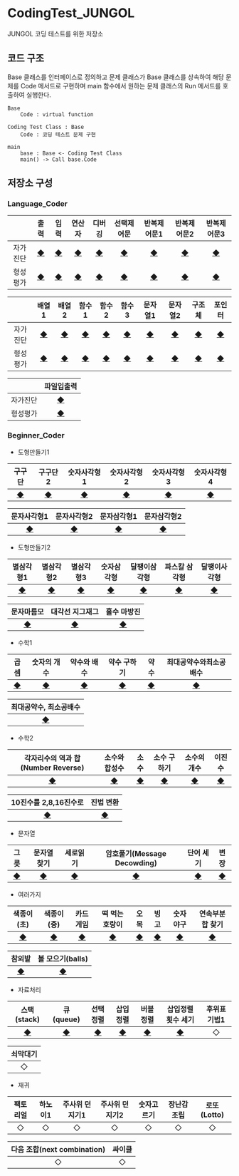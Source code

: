 # CodingTest_JUNGOL
JUNGOL 코딩 테스트를 위한 저장소

## 코드 구조
Base 클래스를 인터페이스로 정의하고 문제 클래스가 Base 클래스를 상속하여 해당 문제를 Code 메서드로 구현하며 main 함수에서 원하는 문제 클래스의 Run 메서드를 호출하여 실행한다.

    Base
        Code : virtual function
        
    Coding Test Class : Base
        Code : 코딩 테스트 문제 구현
        
    main
        base : Base <- Coding Test Class
        main() -> Call base.Code

## 저장소 구성
### Language_Coder   
| | 출력 | 입력 | 연산자 | 디버깅 | 선택제어문 | 반복제어문1 | 반복제어문2 | 반복제어문3 |
|:---:|:---:|:---:|:---:|:---:|:---:|:---:|:---:|:---:|
| 자가진단 | [◆](https://github.com/NadanKim/CodingTest_JUNGOL/tree/main/Language_Coder/%EC%B6%9C%EB%A0%A5/%EC%9E%90%EA%B0%80%EC%A7%84%EB%8B%A8) | [◆](https://github.com/NadanKim/CodingTest_JUNGOL/tree/main/Language_Coder/%EC%9E%85%EB%A0%A5/%EC%9E%90%EA%B0%80%EC%A7%84%EB%8B%A8) | [◆](https://github.com/NadanKim/CodingTest_JUNGOL/tree/main/Language_Coder/%EC%97%B0%EC%82%B0%EC%9E%90/%EC%9E%90%EA%B0%80%EC%A7%84%EB%8B%A8) | [◆](https://github.com/NadanKim/CodingTest_JUNGOL/tree/main/Language_Coder/%EB%94%94%EB%B2%84%EA%B9%85/%EC%9E%90%EA%B0%80%EC%A7%84%EB%8B%A8) | [◆](https://github.com/NadanKim/CodingTest_JUNGOL/tree/main/Language_Coder/%EC%84%A0%ED%83%9D%EC%A0%9C%EC%96%B4%EB%AC%B8/%EC%9E%90%EA%B0%80%EC%A7%84%EB%8B%A8) | [◆](https://github.com/NadanKim/CodingTest_JUNGOL/tree/main/Language_Coder/%EB%B0%98%EB%B3%B5%EC%A0%9C%EC%96%B4%EB%AC%B81/%EC%9E%90%EA%B0%80%EC%A7%84%EB%8B%A8) | [◆](https://github.com/NadanKim/CodingTest_JUNGOL/tree/main/Language_Coder/%EB%B0%98%EB%B3%B5%EC%A0%9C%EC%96%B4%EB%AC%B82/%EC%9E%90%EA%B0%80%EC%A7%84%EB%8B%A8) | [◆](https://github.com/NadanKim/CodingTest_JUNGOL/tree/main/Language_Coder/%EB%B0%98%EB%B3%B5%EC%A0%9C%EC%96%B4%EB%AC%B83/%EC%9E%90%EA%B0%80%EC%A7%84%EB%8B%A8) |
| 형성평가 | [◆](https://github.com/NadanKim/CodingTest_JUNGOL/tree/main/Language_Coder/%EC%B6%9C%EB%A0%A5/%ED%98%95%EC%84%B1%ED%8F%89%EA%B0%80) | [◆](https://github.com/NadanKim/CodingTest_JUNGOL/tree/main/Language_Coder/%EC%9E%85%EB%A0%A5/%ED%98%95%EC%84%B1%ED%8F%89%EA%B0%80) | [◆](https://github.com/NadanKim/CodingTest_JUNGOL/tree/main/Language_Coder/%EC%97%B0%EC%82%B0%EC%9E%90/%ED%98%95%EC%84%B1%ED%8F%89%EA%B0%80) | [◆](https://github.com/NadanKim/CodingTest_JUNGOL/tree/main/Language_Coder/%EB%94%94%EB%B2%84%EA%B9%85/%ED%98%95%EC%84%B1%ED%8F%89%EA%B0%80) | [◆](https://github.com/NadanKim/CodingTest_JUNGOL/tree/main/Language_Coder/%EC%84%A0%ED%83%9D%EC%A0%9C%EC%96%B4%EB%AC%B8/%ED%98%95%EC%84%B1%ED%8F%89%EA%B0%80) | [◆](https://github.com/NadanKim/CodingTest_JUNGOL/tree/main/Language_Coder/%EB%B0%98%EB%B3%B5%EC%A0%9C%EC%96%B4%EB%AC%B81/%ED%98%95%EC%84%B1%ED%8F%89%EA%B0%80) | [◆](https://github.com/NadanKim/CodingTest_JUNGOL/tree/main/Language_Coder/%EB%B0%98%EB%B3%B5%EC%A0%9C%EC%96%B4%EB%AC%B82/%ED%98%95%EC%84%B1%ED%8F%89%EA%B0%80) | [◆](https://github.com/NadanKim/CodingTest_JUNGOL/tree/main/Language_Coder/%EB%B0%98%EB%B3%B5%EC%A0%9C%EC%96%B4%EB%AC%B83/%ED%98%95%EC%84%B1%ED%8F%89%EA%B0%80) |

| | 배열1 | 배열2 | 함수1 | 함수2 | 함수3 | 문자열1 | 문자열2 | 구조체 | 포인터 |
|:---:|:---:|:---:|:---:|:---:|:---:|:---:|:---:|:---:|:---:|
| 자가진단 | [◆](https://github.com/NadanKim/CodingTest_JUNGOL/tree/main/Language_Coder/%EB%B0%B0%EC%97%B41/%EC%9E%90%EA%B0%80%EC%A7%84%EB%8B%A8) | [◆](https://github.com/NadanKim/CodingTest_JUNGOL/tree/main/Language_Coder/%EB%B0%B0%EC%97%B42/%EC%9E%90%EA%B0%80%EC%A7%84%EB%8B%A8) | [◆](https://github.com/NadanKim/CodingTest_JUNGOL/tree/main/Language_Coder/%ED%95%A8%EC%88%981/%EC%9E%90%EA%B0%80%EC%A7%84%EB%8B%A8) | [◆](https://github.com/NadanKim/CodingTest_JUNGOL/tree/main/Language_Coder/%ED%95%A8%EC%88%982/%EC%9E%90%EA%B0%80%EC%A7%84%EB%8B%A8) | [◆](https://github.com/NadanKim/CodingTest_JUNGOL/tree/main/Language_Coder/%ED%95%A8%EC%88%983/%EC%9E%90%EA%B0%80%EC%A7%84%EB%8B%A8) | [◆](https://github.com/NadanKim/CodingTest_JUNGOL/tree/main/Language_Coder/%EB%AC%B8%EC%9E%90%EC%97%B41/%EC%9E%90%EA%B0%80%EC%A7%84%EB%8B%A8) | [◆](https://github.com/NadanKim/CodingTest_JUNGOL/tree/main/Language_Coder/%EB%AC%B8%EC%9E%90%EC%97%B42/%EC%9E%90%EA%B0%80%EC%A7%84%EB%8B%A8) | [◆](https://github.com/NadanKim/CodingTest_JUNGOL/tree/main/Language_Coder/%EA%B5%AC%EC%A1%B0%EC%B2%B4/%EC%9E%90%EA%B0%80%EC%A7%84%EB%8B%A8) | [◆](https://github.com/NadanKim/CodingTest_JUNGOL/tree/main/Language_Coder/%ED%8F%AC%EC%9D%B8%ED%84%B0/%EC%9E%90%EA%B0%80%EC%A7%84%EB%8B%A8) |
| 형성평가 | [◆](https://github.com/NadanKim/CodingTest_JUNGOL/tree/main/Language_Coder/%EB%B0%B0%EC%97%B41/%ED%98%95%EC%84%B1%ED%8F%89%EA%B0%80) | [◆](https://github.com/NadanKim/CodingTest_JUNGOL/tree/main/Language_Coder/%EB%B0%B0%EC%97%B42/%ED%98%95%EC%84%B1%ED%8F%89%EA%B0%80) | [◆](https://github.com/NadanKim/CodingTest_JUNGOL/tree/main/Language_Coder/%ED%95%A8%EC%88%981/%ED%98%95%EC%84%B1%ED%8F%89%EA%B0%80) | [◆](https://github.com/NadanKim/CodingTest_JUNGOL/tree/main/Language_Coder/%ED%95%A8%EC%88%982/%ED%98%95%EC%84%B1%ED%8F%89%EA%B0%80) | [◆](https://github.com/NadanKim/CodingTest_JUNGOL/tree/main/Language_Coder/%ED%95%A8%EC%88%983/%ED%98%95%EC%84%B1%ED%8F%89%EA%B0%80) | [◆](https://github.com/NadanKim/CodingTest_JUNGOL/tree/main/Language_Coder/%EB%AC%B8%EC%9E%90%EC%97%B41/%ED%98%95%EC%84%B1%ED%8F%89%EA%B0%80) | [◆](https://github.com/NadanKim/CodingTest_JUNGOL/tree/main/Language_Coder/%EB%AC%B8%EC%9E%90%EC%97%B42/%ED%98%95%EC%84%B1%ED%8F%89%EA%B0%80) | [◆](https://github.com/NadanKim/CodingTest_JUNGOL/tree/main/Language_Coder/%EA%B5%AC%EC%A1%B0%EC%B2%B4/%ED%98%95%EC%84%B1%ED%8F%89%EA%B0%80) | [◆](https://github.com/NadanKim/CodingTest_JUNGOL/tree/main/Language_Coder/%ED%8F%AC%EC%9D%B8%ED%84%B0/%ED%98%95%EC%84%B1%ED%8F%89%EA%B0%80) |

| | 파일입출력 |
|:---:|:---:|
| 자가진단 | [◆](https://github.com/NadanKim/CodingTest_JUNGOL/tree/main/Language_Coder/%ED%8C%8C%EC%9D%BC%EC%9E%85%EC%B6%9C%EB%A0%A5/%EC%9E%90%EA%B0%80%EC%A7%84%EB%8B%A8) |
| 형성평가 | [◆](https://github.com/NadanKim/CodingTest_JUNGOL/tree/main/Language_Coder/%ED%8C%8C%EC%9D%BC%EC%9E%85%EC%B6%9C%EB%A0%A5/%ED%98%95%EC%84%B1%ED%8F%89%EA%B0%80) |

### Beginner_Coder   
* 도형만들기1

| 구구단 | 구구단2 | 숫자사각형1 | 숫자사각형2 | 숫자사각형3 | 숫자사각형4 |
|:---:|:---:|:---:|:---:|:---:|:---:|
| [◆](https://github.com/NadanKim/CodingTest_JUNGOL/blob/main/Beginner_Coder/%EB%8F%84%ED%98%95%EB%A7%8C%EB%93%A4%EA%B8%B01/TimesTable1.cpp) | [◆](https://github.com/NadanKim/CodingTest_JUNGOL/blob/main/Beginner_Coder/%EB%8F%84%ED%98%95%EB%A7%8C%EB%93%A4%EA%B8%B01/TimesTable2.cpp) | [◆](https://github.com/NadanKim/CodingTest_JUNGOL/blob/main/Beginner_Coder/%EB%8F%84%ED%98%95%EB%A7%8C%EB%93%A4%EA%B8%B01/NumberSquare1.cpp) | [◆](https://github.com/NadanKim/CodingTest_JUNGOL/blob/main/Beginner_Coder/%EB%8F%84%ED%98%95%EB%A7%8C%EB%93%A4%EA%B8%B01/NumberSquare2.cpp) | [◆](https://github.com/NadanKim/CodingTest_JUNGOL/blob/main/Beginner_Coder/%EB%8F%84%ED%98%95%EB%A7%8C%EB%93%A4%EA%B8%B01/NumberSquare3.cpp) | [◆](https://github.com/NadanKim/CodingTest_JUNGOL/blob/main/Beginner_Coder/%EB%8F%84%ED%98%95%EB%A7%8C%EB%93%A4%EA%B8%B01/NumberSquare4.cpp) |

| 문자사각형1 | 문자사각형2 | 문자삼각형1 | 문자삼각형2 |
|:---:|:---:|:---:|:---:|
| [◆](https://github.com/NadanKim/CodingTest_JUNGOL/blob/main/Beginner_Coder/%EB%8F%84%ED%98%95%EB%A7%8C%EB%93%A4%EA%B8%B01/CharacterSquare1.cpp) | [◆](https://github.com/NadanKim/CodingTest_JUNGOL/blob/main/Beginner_Coder/%EB%8F%84%ED%98%95%EB%A7%8C%EB%93%A4%EA%B8%B01/CharacterSquare2.cpp) | [◆](https://github.com/NadanKim/CodingTest_JUNGOL/blob/main/Beginner_Coder/%EB%8F%84%ED%98%95%EB%A7%8C%EB%93%A4%EA%B8%B01/CharacterTriangle1.cpp) | [◆](https://github.com/NadanKim/CodingTest_JUNGOL/blob/main/Beginner_Coder/%EB%8F%84%ED%98%95%EB%A7%8C%EB%93%A4%EA%B8%B01/CharacterTriangle2.cpp) |

* 도형만들기2

| 별삼각형1 | 별삼각형2 | 별삼각형3 | 숫자삼각형 | 달팽이삼각형| 파스칼 삼각형 | 달팽이사각형 |
|:---:|:---:|:---:|:---:|:---:|:---:|:---:|
| [◆](https://github.com/NadanKim/CodingTest_JUNGOL/blob/main/Beginner_Coder/%EB%8F%84%ED%98%95%EB%A7%8C%EB%93%A4%EA%B8%B02/StarTriangle1.cpp) | [◆](https://github.com/NadanKim/CodingTest_JUNGOL/blob/main/Beginner_Coder/%EB%8F%84%ED%98%95%EB%A7%8C%EB%93%A4%EA%B8%B02/StarTriangle2.cpp) | [◆](https://github.com/NadanKim/CodingTest_JUNGOL/blob/main/Beginner_Coder/%EB%8F%84%ED%98%95%EB%A7%8C%EB%93%A4%EA%B8%B02/StarTriangle3.cpp) | [◆](https://github.com/NadanKim/CodingTest_JUNGOL/blob/main/Beginner_Coder/%EB%8F%84%ED%98%95%EB%A7%8C%EB%93%A4%EA%B8%B02/NumberTriangle.cpp) | [◆](https://github.com/NadanKim/CodingTest_JUNGOL/blob/main/Beginner_Coder/%EB%8F%84%ED%98%95%EB%A7%8C%EB%93%A4%EA%B8%B02/SnailTriangle.cpp) | [◆](https://github.com/NadanKim/CodingTest_JUNGOL/blob/main/Beginner_Coder/%EB%8F%84%ED%98%95%EB%A7%8C%EB%93%A4%EA%B8%B02/PascalTriangle.cpp) | [◆](https://github.com/NadanKim/CodingTest_JUNGOL/blob/main/Beginner_Coder/%EB%8F%84%ED%98%95%EB%A7%8C%EB%93%A4%EA%B8%B02/SnailSquare.cpp) |

| 문자마름모 | 대각선 지그재그 | 홀수 마방진 |
|:---:|:---:|:---:|
| [◆](https://github.com/NadanKim/CodingTest_JUNGOL/blob/main/Beginner_Coder/%EB%8F%84%ED%98%95%EB%A7%8C%EB%93%A4%EA%B8%B02/CharacterRhombus.cpp) | [◆](https://github.com/NadanKim/CodingTest_JUNGOL/blob/main/Beginner_Coder/%EB%8F%84%ED%98%95%EB%A7%8C%EB%93%A4%EA%B8%B02/DiagonalZigZag.cpp) | [◆](https://github.com/NadanKim/CodingTest_JUNGOL/blob/main/Beginner_Coder/%EB%8F%84%ED%98%95%EB%A7%8C%EB%93%A4%EA%B8%B02/OddMagicSquare.cpp) |

* 수학1

| 곱셈 | 숫자의 개수 | 약수와 배수 | 약수 구하기 | 약수 | 최대공약수와최소공배수 |
|:---:|:---:|:---:|:---:|:---:|:---:|
| [◆](https://github.com/NadanKim/CodingTest_JUNGOL/blob/main/Beginner_Coder/%EC%88%98%ED%95%991/Multiply.cpp) | [◆](https://github.com/NadanKim/CodingTest_JUNGOL/blob/main/Beginner_Coder/%EC%88%98%ED%95%991/NumberOfNumbers.cpp) | [◆](https://github.com/NadanKim/CodingTest_JUNGOL/blob/main/Beginner_Coder/%EC%88%98%ED%95%991/FactorAndMultiple.cpp) | [◆](https://github.com/NadanKim/CodingTest_JUNGOL/blob/main/Beginner_Coder/%EC%88%98%ED%95%991/FindingFactor.cpp) | [◆](https://github.com/NadanKim/CodingTest_JUNGOL/blob/main/Beginner_Coder/%EC%88%98%ED%95%991/Factors.cpp) | [◆](https://github.com/NadanKim/CodingTest_JUNGOL/blob/main/Beginner_Coder/%EC%88%98%ED%95%991/GCDAndLCM1.cpp) |

| 최대공약수, 최소공배수 |
|:---:|
| [◆](https://github.com/NadanKim/CodingTest_JUNGOL/blob/main/Beginner_Coder/%EC%88%98%ED%95%991/GCDAndLCM2.cpp) |

* 수학2

| 각자리수의 역과 합(Number Reverse) | 소수와 합성수 | 소수 | 소수 구하기 | 소수의 개수 | 이진수 |
|:---:|:---:|:---:|:---:|:---:|:---:|
| [◆](https://github.com/NadanKim/CodingTest_JUNGOL/blob/main/Beginner_Coder/%EC%88%98%ED%95%992/NumberReverse.cpp) | [◆](https://github.com/NadanKim/CodingTest_JUNGOL/blob/main/Beginner_Coder/%EC%88%98%ED%95%992/PrimeNumberAndCompositeNumber.cpp) | [◆](https://github.com/NadanKim/CodingTest_JUNGOL/blob/main/Beginner_Coder/%EC%88%98%ED%95%992/PrimeNumber.cpp) | [◆](https://github.com/NadanKim/CodingTest_JUNGOL/blob/main/Beginner_Coder/%EC%88%98%ED%95%992/FindPrimeNumber.cpp) | [◆](https://github.com/NadanKim/CodingTest_JUNGOL/blob/main/Beginner_Coder/%EC%88%98%ED%95%992/CountPrimeNumber.cpp) | [◆](https://github.com/NadanKim/CodingTest_JUNGOL/blob/main/Beginner_Coder/%EC%88%98%ED%95%992/BinaryNumber.cpp) |

| 10진수를 2,8,16진수로 | 진법 변환 |
|:---:|:---:|
| [◆](https://github.com/NadanKim/CodingTest_JUNGOL/blob/main/Beginner_Coder/%EC%88%98%ED%95%992/ConvertNumber.cpp) | [◆](https://github.com/NadanKim/CodingTest_JUNGOL/blob/main/Beginner_Coder/%EC%88%98%ED%95%992/ConvertFromTo.cpp) |

* 문자열

| 그릇 | 문자열 찾기 | 세로읽기 | 암호풀기(Message Decowding) | 단어 세기 | 변장 |
|:---:|:---:|:---:|:---:|:---:|:---:|
| [◆](https://github.com/NadanKim/CodingTest_JUNGOL/blob/main/Beginner_Coder/%EB%AC%B8%EC%9E%90%EC%97%B4/Bowl.cpp) | [◆](https://github.com/NadanKim/CodingTest_JUNGOL/blob/main/Beginner_Coder/%EB%AC%B8%EC%9E%90%EC%97%B4/FindString.cpp) | [◆](https://github.com/NadanKim/CodingTest_JUNGOL/blob/main/Beginner_Coder/%EB%AC%B8%EC%9E%90%EC%97%B4/VerticalRead.cpp) | [◆](https://github.com/NadanKim/CodingTest_JUNGOL/blob/main/Beginner_Coder/%EB%AC%B8%EC%9E%90%EC%97%B4/MessageDecoding.cpp) | [◆](https://github.com/NadanKim/CodingTest_JUNGOL/blob/main/Beginner_Coder/%EB%AC%B8%EC%9E%90%EC%97%B4/CountWords.cpp) | [◆](https://github.com/NadanKim/CodingTest_JUNGOL/blob/main/Beginner_Coder/%EB%AC%B8%EC%9E%90%EC%97%B4/Disguise.cpp) |


* 여러가지

| 색종이(초) | 색종이(중) | 카드게임 | 떡 먹는 호랑이 | 오목 | 빙고 | 숫자 야구 | 연속부분합 찾기 |
|:---:|:---:|:---:|:---:|:---:|:---:|:---:|:---:|
| [◆](https://github.com/NadanKim/CodingTest_JUNGOL/blob/main/Beginner_Coder/%EC%97%AC%EB%9F%AC%EA%B0%80%EC%A7%80/ColoredPaper1.cpp) | [◆](https://github.com/NadanKim/CodingTest_JUNGOL/blob/main/Beginner_Coder/%EC%97%AC%EB%9F%AC%EA%B0%80%EC%A7%80/ColoredPaper2.cpp) | [◆](https://github.com/NadanKim/CodingTest_JUNGOL/blob/main/Beginner_Coder/%EC%97%AC%EB%9F%AC%EA%B0%80%EC%A7%80/CardGame.cpp) | [◆](https://github.com/NadanKim/CodingTest_JUNGOL/blob/main/Beginner_Coder/%EC%97%AC%EB%9F%AC%EA%B0%80%EC%A7%80/EatingTiger.cpp) | [◆](https://github.com/NadanKim/CodingTest_JUNGOL/blob/main/Beginner_Coder/%EC%97%AC%EB%9F%AC%EA%B0%80%EC%A7%80/FiveInARow.cpp) | [◆](https://github.com/NadanKim/CodingTest_JUNGOL/blob/main/Beginner_Coder/%EC%97%AC%EB%9F%AC%EA%B0%80%EC%A7%80/Bingo.cpp) | [◆](https://github.com/NadanKim/CodingTest_JUNGOL/blob/main/Beginner_Coder/%EC%97%AC%EB%9F%AC%EA%B0%80%EC%A7%80/NumberBaseball.cpp) | [◆](https://github.com/NadanKim/CodingTest_JUNGOL/blob/main/Beginner_Coder/%EC%97%AC%EB%9F%AC%EA%B0%80%EC%A7%80/FindMaximumSubarray.cpp) |

| 참외밭 | 볼 모으기(balls) |
|:---:|:---:|
| [◆](https://github.com/NadanKim/CodingTest_JUNGOL/blob/main/Beginner_Coder/%EC%97%AC%EB%9F%AC%EA%B0%80%EC%A7%80/MelonField.cpp) | [◆](https://github.com/NadanKim/CodingTest_JUNGOL/blob/main/Beginner_Coder/%EC%97%AC%EB%9F%AC%EA%B0%80%EC%A7%80/CollectBalls.cpp) |

* 자료처리

| 스택 (stack) | 큐(queue) | 선택정렬 | 삽입정렬 | 버블정렬 | 삽입정렬 횟수 세기 | 후위표기법1 |
|:---:|:---:|:---:|:---:|:---:|:---:|:---:|
| [◆](https://github.com/NadanKim/CodingTest_JUNGOL/blob/main/Beginner_Coder/%EC%9E%90%EB%A3%8C%EC%B2%98%EB%A6%AC/DataProcessStack.cpp) | [◆](https://github.com/NadanKim/CodingTest_JUNGOL/blob/main/Beginner_Coder/%EC%9E%90%EB%A3%8C%EC%B2%98%EB%A6%AC/DataProcessQueue.cpp) | [◆](https://github.com/NadanKim/CodingTest_JUNGOL/blob/main/Beginner_Coder/%EC%9E%90%EB%A3%8C%EC%B2%98%EB%A6%AC/SelectionSort.cpp) | [◆](https://github.com/NadanKim/CodingTest_JUNGOL/blob/main/Beginner_Coder/%EC%9E%90%EB%A3%8C%EC%B2%98%EB%A6%AC/InsertionSort.cpp) | [◆](https://github.com/NadanKim/CodingTest_JUNGOL/blob/main/Beginner_Coder/%EC%9E%90%EB%A3%8C%EC%B2%98%EB%A6%AC/BubbleSort.cpp) | [◆](https://github.com/NadanKim/CodingTest_JUNGOL/blob/main/Beginner_Coder/%EC%9E%90%EB%A3%8C%EC%B2%98%EB%A6%AC/CountInsertionSort.cpp) | ◇ |

| 쇠막대기 |
|:---:|
| ◇ |


* 재귀

| 팩토리얼 | 하노이1 | 주사위 던지기1 | 주사위 던지기2 | 숫자고르기 | 장난감조립 | 로또(Lotto) |
|:---:|:---:|:---:|:---:|:---:|:---:|:---:|
| ◇ | ◇ | ◇ | ◇ | ◇ | ◇ | ◇ |

| 다음 조합(next combination) | 싸이클 |
|:---:|:---:|
| ◇ | ◇ |
